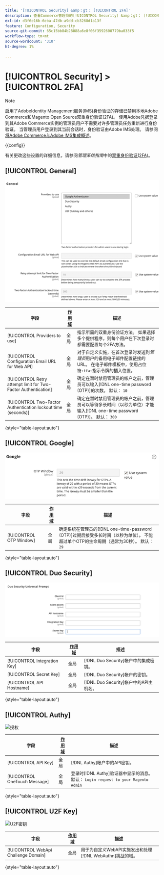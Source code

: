 ```yaml
---
title: '[!UICONTROL Security] &amp；gt； [!UICONTROL 2FA]'
description: 查看Commerce管理员的[!UICONTROL Security] &amp；gt； [!UICONTROL 2FA]页面上的配置设置。
exl-id: d3f6e16b-6eba-47db-a9dd-cb3268d1a13f
feature: Configuration, Security
source-git-commit: 65c15bb84b28088a6e8f06f3592600779ba033f5
workflow-type: tm+mt
source-wordcount: '310'
ht-degree: 1%

---
```


# [!UICONTROL Security] > [!UICONTROL 2FA]

>[!NOTE]
>
>启用了AdobeIdentity Management服务(IMS)身份验证的存储已禁用本地Adobe Commerce和Magento Open Source双重身份验证(2FA)。 使用Adobe凭据登录到其Adobe Commerce实例的管理员用户不需要对许多管理员任务重新进行身份验证。 当管理员用户登录到其当前会话时，身份验证由Adobe IMS处理。 请参阅[将Adobe Commerce与Adobe IMS集成概述](https://experienceleague.adobe.com/docs/commerce-admin/start/admin/ims/adobe-ims-integration-overview.html)。

{{config}}

有关更改这些设置的详细信息，请参阅&#x200B;_管理系统指南_&#x200B;中的[双重身份验证(2FA)](../../systems/security-two-factor-authentication.md)。

## [!UICONTROL General]

![常规](./assets/2fa-general.png)<!-- zoom -->

| 字段 | [作用域](../../getting-started/websites-stores-views.md#scope-settings) | 描述 |
|--- |--- |--- |
| [!UICONTROL Providers to use] | 全局 | 指示所需的双重身份验证方法。 如果选择多个提供程序，则每个用户在下次登录时都需要配置每个2FA方法。 |
| [!UICONTROL Configuration Email URL for Web API] | 全局 | 对于自定义实施，在首次登录时发送到&#x200B;_管理员_&#x200B;用户的备用电子邮件配置链接的URL。 在电子邮件模板中，使用占位符`:tfat`指示令牌的插入位置。 |
| [!UICONTROL Retry attempt limit for Two-Factor Authentication] | 全局 | 确定在暂时禁用管理员的帐户之前，管理员可以输入[!DNL one-time password (OTP)]的次数。 默认： `10` |
| [!UICONTROL Two-Factor Authentication lockout time (seconds)] | 全局 | 确定在暂时禁用管理员的帐户之前，管理员可以等待多长时间（以秒为单位）才能输入[!DNL one-time password (OTP)]。 默认： `300` |

{style="table-layout:auto"}

## [!UICONTROL Google]

![Google](./assets/2fa-google.png)<!-- zoom -->

| 字段 | [作用域](../../getting-started/websites-stores-views.md#scope-settings) | 描述 |
|--- |--- |--- |
| [!UICONTROL OTP Window] | 全局 | 确定系统在管理员的[!DNL one-time-password (OTP)]过期后接受多长时间（以秒为单位）。 不能超过单个OTP的生命周期（通常为30秒）。 默认： `29` |

{style="table-layout:auto"}

## [!UICONTROL Duo Security]

![Duo安全性](./assets/2fa-duo-security.png)<!-- zoom -->

| 字段 | [作用域](../../getting-started/websites-stores-views.md#scope-settings) | 描述 |
|--- |--- |--- |
| [!UICONTROL Integration Key] | 全局 | [!DNL Duo Security]帐户中的集成密钥。 |
| [!UICONTROL Secret Key] | 全局 | [!DNL Duo Security]帐户的密钥。 |
| [!UICONTROL API Hostname] | 全局 | [!DNL Duo Security]帐户中的API主机名。 |

{style="table-layout:auto"}

## [!UICONTROL Authy]

![授权](./assets/2fa-authy.png)<!-- zoom -->

| 字段 | [作用域](../../getting-started/websites-stores-views.md#scope-settings) | 描述 |
|--- |--- |--- |
| [!UICONTROL API Key] | 全局 | [!DNL Authy]帐户中的API密钥。 |
| [!UICONTROL OneTouch Message] | 全局 | 登录时[!DNL Authy]验证器中显示的消息。 默认： `Login request to your Magento Admin` |

{style="table-layout:auto"}

## [!UICONTROL U2F Key]

![U2F密钥](./assets/2fa-u2f-key.png)<!-- zoom -->

| 字段 | [作用域](../../getting-started/websites-stores-views.md#scope-settings) | 描述 |
|--- |--- |--- |
| [!UICONTROL WebApi Challenge Domain] | 全局 | 用于为自定义WebAPI实施发出和处理[!DNL WebAuthn]挑战的域。 |

{style="table-layout:auto"}
